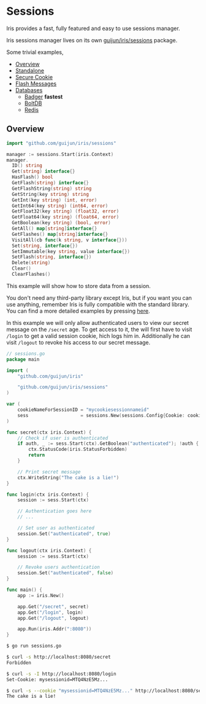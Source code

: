 # Sessions

Iris provides a fast, fully featured and easy to use sessions manager.

Iris sessions manager lives on its own [guijun/iris/sessions](https://github.com/guijun/iris/tree/master/sessions) package.

Some trivial examples,

- [Overview](https://github.com/guijun/iris/blob/master/_examples/sessions/overview/main.go)
- [Standalone](https://github.com/guijun/iris/blob/master/_examples/sessions/standalone/main.go)
- [Secure Cookie](https://github.com/guijun/iris/blob/master/_examples/sessions/securecookie/main.go)
- [Flash Messages](https://github.com/guijun/iris/blob/master/_examples/sessions/flash-messages/main.go)
- [Databases](https://github.com/guijun/iris/tree/master/_examples/sessions/database)
    * [Badger](https://github.com/guijun/iris/blob/master/_examples/sessions/database/badger/main.go) **fastest**
    * [BoltDB](https://github.com/guijun/iris/blob/master/_examples/sessions/database/boltdb/main.go)
    * [Redis](https://github.com/guijun/iris/blob/master/_examples/sessions/database/redis/main.go)

## Overview

```go
import "github.com/guijun/iris/sessions"

manager := sessions.Start(iris.Context)
manager.
  ID() string
  Get(string) interface{}
  HasFlash() bool
  GetFlash(string) interface{}
  GetFlashString(string) string
  GetString(key string) string
  GetInt(key string) (int, error)
  GetInt64(key string) (int64, error)
  GetFloat32(key string) (float32, error)
  GetFloat64(key string) (float64, error)
  GetBoolean(key string) (bool, error)
  GetAll() map[string]interface{}
  GetFlashes() map[string]interface{}
  VisitAll(cb func(k string, v interface{}))
  Set(string, interface{})
  SetImmutable(key string, value interface{})
  SetFlash(string, interface{})
  Delete(string)
  Clear()
  ClearFlashes()
```

This example will show how to store data from a session.

You don't need any third-party library except Iris, but if you want you can use anything, remember Iris is fully compatible with the standard library. You can find a more detailed examples by pressing [here](https://github.com/guijun/iris/tree/master/_examples/sessions).

In this example we will only allow authenticated users to view our secret message on the `/secret` age. To get access to it, the will first have to visit `/login` to get a valid session cookie, hich logs him in. Additionally he can visit `/logout` to revoke his access to our secret message.

```go
// sessions.go
package main

import (
    "github.com/guijun/iris"

    "github.com/guijun/iris/sessions"
)

var (
    cookieNameForSessionID = "mycookiesessionnameid"
    sess                   = sessions.New(sessions.Config{Cookie: cookieNameForSessionID})
)

func secret(ctx iris.Context) {
    // Check if user is authenticated
    if auth, _ := sess.Start(ctx).GetBoolean("authenticated"); !auth {
        ctx.StatusCode(iris.StatusForbidden)
        return
    }

    // Print secret message
    ctx.WriteString("The cake is a lie!")
}

func login(ctx iris.Context) {
    session := sess.Start(ctx)

    // Authentication goes here
    // ...

    // Set user as authenticated
    session.Set("authenticated", true)
}

func logout(ctx iris.Context) {
    session := sess.Start(ctx)

    // Revoke users authentication
    session.Set("authenticated", false)
}

func main() {
    app := iris.New()

    app.Get("/secret", secret)
    app.Get("/login", login)
    app.Get("/logout", logout)

    app.Run(iris.Addr(":8080"))
}

```

```bash
$ go run sessions.go

$ curl -s http://localhost:8080/secret
Forbidden

$ curl -s -I http://localhost:8080/login
Set-Cookie: mysessionid=MTQ4NzE5Mz...

$ curl -s --cookie "mysessionid=MTQ4NzE5Mz..." http://localhost:8080/secret
The cake is a lie!
```